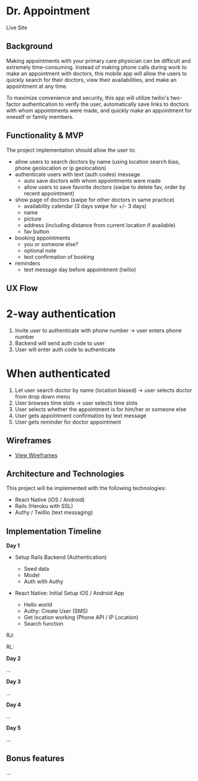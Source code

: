 # Dr. Appointment

Live Site

## Background

Making appointments with your primary care physician can be difficult and extremely time-consuming. Instead of making phone calls during work to make an appointment with doctors, this mobile app will allow the users to quickly search for their doctors, view their availabilities, and make an appointment at any time.

To maximize convenience and security, this app will utilize twilio's two-factor authentication to verify the user, automatically save links to doctors with whom appointments were made, and quickly make an appointment for oneself or family members.

## Functionality & MVP

The project implementation should allow the user to:

- allow users to search doctors by name (using location search bias, phone geolocation or ip geolocation)
- authenticate users with text (auth codes) message
  - auto save doctors with whom appointments were made
  - allow users to save favorite doctors (swipe to delete fav, order by recent appointment)
- show page of doctors (swipe for other doctors in same practice)
  - availability calendar (3 days swipe for +/- 3 days)
  - name
  - picture
  - address (including distance from current location if available)
  - fav button
- booking appointments
  - you or someone else?
  - optional note
  - text confirmation of booking
- reminders
  - text message day before appointment (twilio)

## UX Flow
# 2-way authentication
1. Invite user to authenticate with phone number -> user enters phone number
2. Backend will send auth code to user
3. User will enter auth code to authenticate

# When authenticated
1. Let user search doctor by name (location biased) -> user selects doctor from drop down menu
2. User browses time slots -> user selects time slots
3. User selects whether the appointment is for him/her or someone else
4. User gets appointment confirmation by text message
5. User gets reminder for doctor appointment

## Wireframes

* [View Wireframes][wireframes]

[wireframes]: docs/wireframes

## Architecture and Technologies

This project will be implemented with the following technologies:

- React Native (iOS / Android)
- Rails (Heroku with SSL)
- Authy / Twillio (text messaging)

## Implementation Timeline

**Day 1**

- Setup Rails Backend (Authentication)
  - Seed data
  - Model
  - Auth with Authy

- React Native: Initial Setup iOS / Android App
  - Hello world
  - Authy: Create User (SMS)
  - Get location working (Phone API / IP Location)
  - Search function

RJ:

RL:


**Day 2**

...

**Day 3**

...

**Day 4**

...

**Day 5**

...

## Bonus features

...
